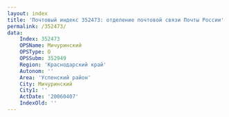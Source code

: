 ```yaml
---
layout: index
title: 'Почтовый индекс 352473: отделение почтовой связи Почты России'
permalink: /352473/
data:
    Index: 352473
    OPSName: Мичуринский
    OPSType: О
    OPSSubm: 352949
    Region: 'Краснодарский край'
    Autonom: ''
    Area: 'Успенский район'
    City: Мичуринский
    City1: ''
    ActDate: '20060407'
    IndexOld: ''
---
```

